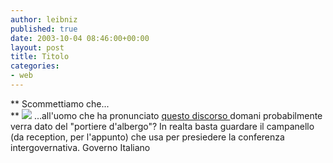 ```yaml
---
author: leibniz
published: true
date: 2003-10-04 08:46:00+00:00
layout: post
title: Titolo
categories:
- web
---
```


   **   Scommettiamo che...   
**  ![](http://media.supereva.it/djpunabi/Lei/berluscopia.jpg) ...all'uomo che ha pronunciato  [ questo discorso ](http://www.governo.it/GovernoInforma/Dossier/cig/intervento_it.html)domani probabilmente verra dato del "portiere d'albergo"?
In realta basta guardare il campanello (da reception, per l'appunto) che usa per presiedere la conferenza intergovernativa.
Governo Italiano 
